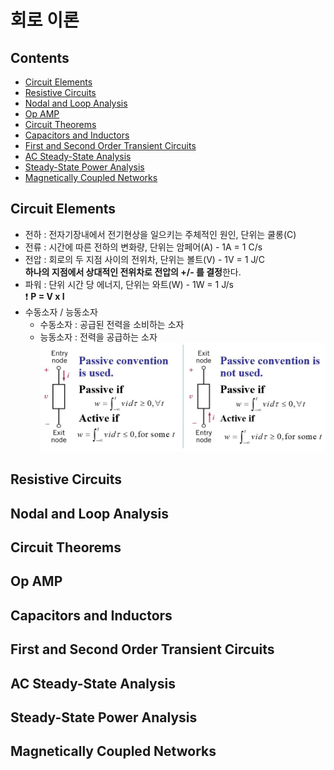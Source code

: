 # 회로 이론

## Contents  
- [Circuit Elements](#Circuit-Elements)
- [Resistive Circuits](#Resistive-Circuits)  
- [Nodal and Loop Analysis](#Nodal-and-Loop-Analysis)  
- [Op AMP](#Op-AMP)
- [Circuit Theorems](#Circuit-Theorems)  
- [Capacitors and Inductors](#Capacitors-and-Inductors)  
- [First and Second Order Transient Circuits](#First-and-Second-Order-Transient-Circuits)  
- [AC Steady-State Analysis](#AC-Steady-State-Analysis)  
- [Steady-State Power Analysis](#Steady-State-Power-Analysis)  
- [Magnetically Coupled Networks](#Magnetically-Coupled-Networks)  


## Circuit Elements

- 전하 : 전자기장내에서 전기현상을 일으키는 주체적인 원인, 단위는 쿨롱(C)  
- 전류 : 시간에 따른 전하의 변화량, 단위는 암페어(A) - 1A = 1 C/s     
- 전압 : 회로의 두 지점 사이의 전위차, 단위는 볼트(V) - 1V = 1 J/C  
  **하나의 지점에서 상대적인 전위차로 전압의 +/- 를 결정**한다.  
- 파워 : 단위 시간 당 에너지, 단위는 와트(W) - 1W = 1 J/s  
  ❗ **P = V x I**  
- 수동소자 / 능동소자  
  - 수동소자 : 공급된 전력을 소비하는 소자  
  - 능동소자 : 전력을 공급하는 소자  
  ![능동소자_수동소자](Image/능동소자_수동소자.JPG)
  

## Resistive Circuits

## Nodal and Loop Analysis

## Circuit Theorems  

## Op AMP  

## Capacitors and Inductors

## First and Second Order Transient Circuits

## AC Steady-State Analysis  

## Steady-State Power Analysis  

## Magnetically Coupled Networks




